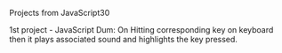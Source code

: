 Projects from JavaScript30

1st project -
  JavaScript Dum: On Hitting corresponding key on keyboard then it plays associated sound and highlights the key pressed.
